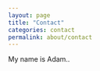 ```yaml
---
layout: page
title: "Contact"
categories: contact
permalink: about/contact
---
```


My name is Adam..